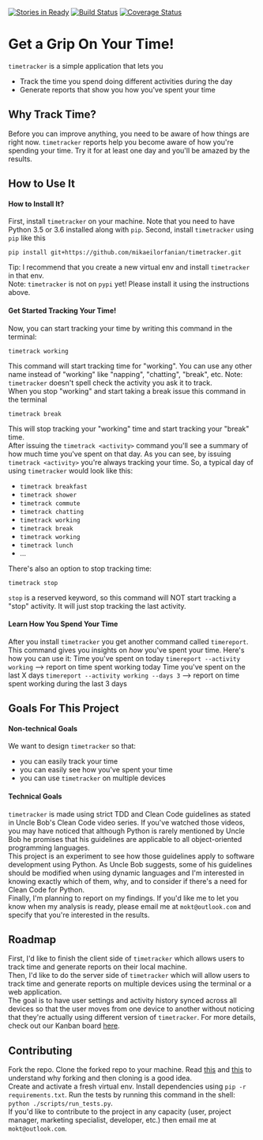 [![Stories in Ready](https://badge.waffle.io/mikaeilorfanian/timetracker.png?label=ready&title=Ready)](https://waffle.io/mikaeilorfanian/timetracker?utm_source=badge)
[![Build Status](https://travis-ci.org/mikaeilorfanian/timetracker.svg?branch=master)](https://travis-ci.org/mikaeilorfanian/timetracker)
[![Coverage Status](https://coveralls.io/repos/github/mikaeilorfanian/timetracker/badge.svg?branch=master)](https://coveralls.io/github/mikaeilorfanian/timetracker?branch=master)
# Get a Grip On Your Time!
`timetracker` is a simple application that lets you
* Track the time you spend doing different activities during the day
* Generate reports that show you how you've spent your time

## Why Track Time?
Before you can improve anything, you need to be aware of how things are right now. `timetracker` reports help you become aware of how you're spending your time. Try it for at least one day and you'll be amazed by the results.

## How to Use It
#### How to Install It?
First, install `timetracker` on your machine. Note that you need to have Python 3.5 or 3.6 installed along with `pip`.
Second, install `timetracker` using `pip` like this   
```
pip install git+https://github.com/mikaeilorfanian/timetracker.git
```
Tip: I recommend that you create a new virtual env and install `timetracker` in that env.   
Note: `timetracker` is not on `pypi` yet! Please install it using the instructions above.   
#### Get Started Tracking Your Time!
Now, you can start tracking your time by writing this command in the terminal:   
```
timetrack working
```
This command will start tracking time for "working". You can use any other name instead of "working" like "napping", "chatting", "break", etc.
Note: `timetracker` doesn't spell check the activity you ask it to track.   
When you stop "working" and start taking a break issue this command in the terminal   
```
timetrack break
``` 
This will stop tracking your "working" time and start tracking your "break" time.   
After issuing the `timetrack <activity>` command you'll see a summary of how much time you've spent on <activity> that day.
As you can see, by issuing `timetrack <activity>` you're always tracking your time. So, a typical day of using `timetracker` would look like this:
- `timetrack breakfast`
- `timetrack shower`
- `timetrack commute`
- `timetrack chatting`
- `timetrack working`
- `timetrack break`
- `timetrack working`
- `timetrack lunch`
- ...

There's also an option to stop tracking time:
```
timetrack stop
```
`stop` is a reserved keyword, so this command will NOT start tracking a "stop" activity. It will just stop tracking the last activity.

#### Learn How You Spend Your Time
After you install `timetracker` you get another command called `timereport`. This command gives you insights on *how* you've spent your time. Here's how you can use it:
Time you've spent on <activity> today
`timereport --activity working` --> report on time spent working today
Time you've spent on <activity> the last X days
`timereport --activity working --days 3` --> report on time spent working during the last 3 days
## Goals For This Project
#### Non-technical Goals
We want to design `timetracker` so that:
* you can easily track your time
* you can easily see how you've spent your time
* you can use `timetracker` on multiple devices
#### Technical Goals
`timetracker` is made using strict TDD and Clean Code guidelines as stated in Uncle Bob's Clean Code video series. If you've watched those videos, you may have noticed that although Python is rarely mentioned by Uncle Bob he promises that his guidelines are applicable to all object-oriented programming languages.   
This project is an experiment to see how those guidelines apply to software development using Python. As Uncle Bob suggests, some of his guidelines should be modified when using dynamic languages and I'm interested in knowing exactly which of them, why, and to consider if there's a need for Clean Code for Python.   
Finally, I'm planning to report on my findings. If you'd like me to let you know when my analysis is ready, please email me at `mokt@outlook.com` and specify that you're interested in the results.
## Roadmap
First, I'd like to finish the client side of `timetracker` which allows users to track time and generate reports on their local machine.   
Then, I'd like to do the server side of `timetracker` which will allow users to track time and generate reports on multiple devices using the terminal or a web application.   
The goal is to have user settings and activity history synced across all devices so that the user moves from one device to another without noticing that they're actually using different version of `timetracker`.
For more details, check out our Kanban board [here](https://waffle.io/mikaeilorfanian/timetracker).

## Contributing
Fork the repo. Clone the forked repo to your machine. Read [this](https://help.github.com/articles/configuring-a-remote-for-a-fork/) and [this](https://help.github.com/articles/syncing-a-fork/) to understand why forking and then cloning is a good idea.   
Create and activate a fresh virtual env. Install dependencies using `pip -r requirements.txt`. Run the tests by running this command in the shell: `python ./scripts/run_tests.py`.    
If you'd like to contribute to the project in any capacity (user, project manager, marketing specialist, developer, etc.) then email me at `mokt@outlook.com`.
